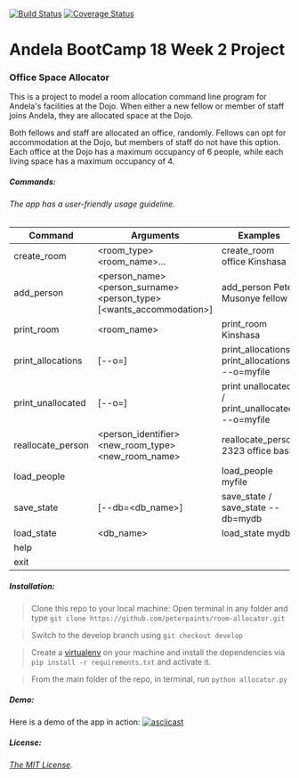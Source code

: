 [![Build Status](https://travis-ci.org/peterpaints/room-allocator.svg?branch=task_3)](https://travis-ci.org/peterpaints/room-allocator)
[![Coverage Status](https://coveralls.io/repos/github/peterpaints/room-allocator/badge.svg?branch=task_3)](https://coveralls.io/github/peterpaints/room-allocator?branch=task_3)
# Andela BootCamp 18 Week 2 Project
### Office Space Allocator

This is a project to model a room allocation command line program for Andela's
facilities at the Dojo.
When either a new fellow or member of staff joins Andela, they are allocated space at the Dojo.

Both fellows and staff are allocated an office, randomly.
Fellows can opt for accommodation at the Dojo, but members of staff do not have this option.
Each office at the Dojo has a maximum occupancy of 6 people, while each living space has a maximum
occupancy of 4.

##### Commands:

###### The app has a user-friendly usage guideline.

Command | Arguments | Examples
------- | --------- | --------
create_room | <room_type> <room_name>... | create_room office Kinshasa
add_person | <person_name> <person_surname> <person_type> [<wants_accommodation>] | add_person Peter Musonye fellow Y
print_room | <room_name> | print_room Kinshasa
print_allocations | [--o=<filename>] | print_allocations / print_allocations --o=myfile
print_unallocated | [--o=<filename>] | print unallocated / print_unallocated --o=myfile
reallocate_person | <person_identifier> <new_room_type> <new_room_name> | reallocate_person 2323 office bash
load_people | <filename> | load_people myfile
save_state | [--db=<db_name>] | save_state / save_state --db=mydb
load_state | <db_name> | load_state mydb
help | |
exit | |

##### Installation:

> Clone this repo to your local machine: Open terminal in any folder and type `git clone https://github.com/peterpaints/room-allocator.git`

> Switch to the develop branch using `git checkout develop`

> Create a [virtualenv](http://docs.python-guide.org/en/latest/dev/virtualenvs/) on your machine and install the dependencies via `pip install -r requirements.txt` and activate it.

> From the main folder of the repo, in terminal, run `python allocator.py`

##### Demo:
Here is a demo of the app in action:
[![asciicast](https://asciinema.org/a/4hnwqjvql9molrjxrn5s604gm.png)](https://asciinema.org/a/4hnwqjvql9molrjxrn5s604gm)

##### License:

###### [The MIT License](https://github.com/peterpaints/room-allocator/blob/master/license.md).
